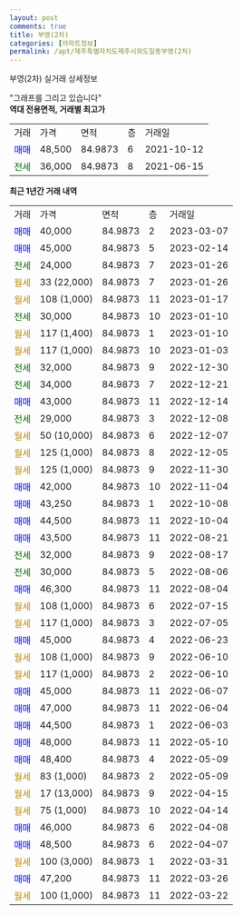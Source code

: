 ```yaml
---
layout: post
comments: true
title: 부영(2차)
categories: [아파트정보]
permalink: /apt/제주특별자치도제주시외도일동부영(2차)
---
```


부영(2차) 실거래 상세정보

<script type="text/javascript">
  google.charts.load('current', {'packages':['line', 'corechart']});
  google.charts.setOnLoadCallback(drawChart);

  function drawChart() {
    var data = new google.visualization.DataTable();
    data.addColumn('date', '거래일');
    data.addColumn('number', "매매");
    data.addColumn('number', "전세");
    data.addColumn('number', "전매");

    data.addRows([[new Date(Date.parse("2023-03-07")), 40000, null, null], [new Date(Date.parse("2023-02-14")), 45000, null, null], [new Date(Date.parse("2023-01-26")), null, 24000, null], [new Date(Date.parse("2023-01-26")), null, null, null], [new Date(Date.parse("2023-01-17")), null, null, null], [new Date(Date.parse("2023-01-10")), null, 30000, null], [new Date(Date.parse("2023-01-10")), null, null, null], [new Date(Date.parse("2023-01-03")), null, null, null], [new Date(Date.parse("2022-12-30")), null, 32000, null], [new Date(Date.parse("2022-12-21")), null, 34000, null], [new Date(Date.parse("2022-12-14")), 43000, null, null], [new Date(Date.parse("2022-12-08")), null, 29000, null], [new Date(Date.parse("2022-12-07")), null, null, null], [new Date(Date.parse("2022-12-05")), null, null, null], [new Date(Date.parse("2022-11-30")), null, null, null], [new Date(Date.parse("2022-11-04")), 42000, null, null], [new Date(Date.parse("2022-10-08")), 43250, null, null], [new Date(Date.parse("2022-10-04")), 44500, null, null], [new Date(Date.parse("2022-08-21")), 43500, null, null], [new Date(Date.parse("2022-08-17")), null, 32000, null], [new Date(Date.parse("2022-08-06")), null, 30000, null], [new Date(Date.parse("2022-08-04")), 46300, null, null], [new Date(Date.parse("2022-07-15")), null, null, null], [new Date(Date.parse("2022-07-05")), null, null, null], [new Date(Date.parse("2022-06-23")), 45000, null, null], [new Date(Date.parse("2022-06-10")), null, null, null], [new Date(Date.parse("2022-06-10")), null, null, null], [new Date(Date.parse("2022-06-07")), 45000, null, null], [new Date(Date.parse("2022-06-04")), 47000, null, null], [new Date(Date.parse("2022-06-03")), 44500, null, null], [new Date(Date.parse("2022-05-10")), 48000, null, null], [new Date(Date.parse("2022-05-09")), 48400, null, null], [new Date(Date.parse("2022-05-09")), null, null, null], [new Date(Date.parse("2022-04-15")), null, null, null], [new Date(Date.parse("2022-04-14")), null, null, null], [new Date(Date.parse("2022-04-08")), 46000, null, null], [new Date(Date.parse("2022-04-07")), 48500, null, null], [new Date(Date.parse("2022-03-31")), null, null, null], [new Date(Date.parse("2022-03-26")), 47200, null, null], [new Date(Date.parse("2022-03-22")), null, null, null]]);

    var options = {
      hAxis: {
        format: 'yyyy/MM/dd'
      },    
      lineWidth: 0,
      pointsVisible: true,    
      title: '최근 1년간 유형별 실거래가 분포',
      legend: { position: 'bottom' }
    };

    var formatter = new google.visualization.NumberFormat({pattern:'###,###'} );
    formatter.format(data, 1);
    formatter.format(data, 2);
    
    setTimeout(function() {
        var chart = new google.visualization.LineChart(document.getElementById('columnchart_material'));
        chart.draw(data, (options));
        document.getElementById('loading').style.display = 'none';
    }, 200);
  }
</script>


<div id="loading" style="z-index:20; display: block; margin-left: 0px">"그래프를 그리고 있습니다"</div>
<div id="columnchart_material" style="width: 95%; margin-left: 0px; display: block"></div>
<!-- contents start -->
<b>역대 전용면적, 거래별 최고가</b>
<table class="sortable">
    <tr>
      <td>거래</td>
      <td>가격</td>
      <td>면적</td>
      <td>층</td>
      <td>거래일</td>
    </tr>
        <tr>
          <td><a style="color: blue">매매</a></td>
          <td>48,500</td>
          <td>84.9873</td>
          <td>6</td>
          <td>2021-10-12</td>
        </tr>        
        <tr>
              <td><a style="color: darkgreen">전세</a></td>
              <td>36,000</td>
              <td>84.9873</td>
              <td>8</td>
              <td>2021-06-15</td>
            </tr>        
    
</table>

<b>최근 1년간 거래 내역</b>

<table class="sortable">
    <tr>
      <td>거래</td>
      <td>가격</td>
      <td>면적</td>
      <td>층</td>
      <td>거래일</td>
    </tr>
    <tr>
      <td><a style="color: blue">매매</a></td>
      <td>40,000</td>
      <td>84.9873</td>
      <td>2</td>
      <td>2023-03-07</td>
    </tr>          <tr>
      <td><a style="color: blue">매매</a></td>
      <td>45,000</td>
      <td>84.9873</td>
      <td>5</td>
      <td>2023-02-14</td>
    </tr>          <tr>
      <td><a style="color: darkgreen">전세</a></td>
      <td>24,000</td>
      <td>84.9873</td>
      <td>7</td>
      <td>2023-01-26</td>
    </tr>          <tr>
      <td><a style="color: darkgoldenrod">월세</a></td>
      <td>33 (22,000)</td>
      <td>84.9873</td>
      <td>7</td>
      <td>2023-01-26</td>
    </tr>          <tr>
      <td><a style="color: darkgoldenrod">월세</a></td>
      <td>108 (1,000)</td>
      <td>84.9873</td>
      <td>11</td>
      <td>2023-01-17</td>
    </tr>          <tr>
      <td><a style="color: darkgreen">전세</a></td>
      <td>30,000</td>
      <td>84.9873</td>
      <td>10</td>
      <td>2023-01-10</td>
    </tr>          <tr>
      <td><a style="color: darkgoldenrod">월세</a></td>
      <td>117 (1,400)</td>
      <td>84.9873</td>
      <td>1</td>
      <td>2023-01-10</td>
    </tr>          <tr>
      <td><a style="color: darkgoldenrod">월세</a></td>
      <td>117 (1,000)</td>
      <td>84.9873</td>
      <td>10</td>
      <td>2023-01-03</td>
    </tr>          <tr>
      <td><a style="color: darkgreen">전세</a></td>
      <td>32,000</td>
      <td>84.9873</td>
      <td>9</td>
      <td>2022-12-30</td>
    </tr>          <tr>
      <td><a style="color: darkgreen">전세</a></td>
      <td>34,000</td>
      <td>84.9873</td>
      <td>7</td>
      <td>2022-12-21</td>
    </tr>          <tr>
      <td><a style="color: blue">매매</a></td>
      <td>43,000</td>
      <td>84.9873</td>
      <td>11</td>
      <td>2022-12-14</td>
    </tr>          <tr>
      <td><a style="color: darkgreen">전세</a></td>
      <td>29,000</td>
      <td>84.9873</td>
      <td>3</td>
      <td>2022-12-08</td>
    </tr>          <tr>
      <td><a style="color: darkgoldenrod">월세</a></td>
      <td>50 (10,000)</td>
      <td>84.9873</td>
      <td>6</td>
      <td>2022-12-07</td>
    </tr>          <tr>
      <td><a style="color: darkgoldenrod">월세</a></td>
      <td>125 (1,000)</td>
      <td>84.9873</td>
      <td>8</td>
      <td>2022-12-05</td>
    </tr>          <tr>
      <td><a style="color: darkgoldenrod">월세</a></td>
      <td>125 (1,000)</td>
      <td>84.9873</td>
      <td>9</td>
      <td>2022-11-30</td>
    </tr>          <tr>
      <td><a style="color: blue">매매</a></td>
      <td>42,000</td>
      <td>84.9873</td>
      <td>10</td>
      <td>2022-11-04</td>
    </tr>          <tr>
      <td><a style="color: blue">매매</a></td>
      <td>43,250</td>
      <td>84.9873</td>
      <td>1</td>
      <td>2022-10-08</td>
    </tr>          <tr>
      <td><a style="color: blue">매매</a></td>
      <td>44,500</td>
      <td>84.9873</td>
      <td>11</td>
      <td>2022-10-04</td>
    </tr>          <tr>
      <td><a style="color: blue">매매</a></td>
      <td>43,500</td>
      <td>84.9873</td>
      <td>11</td>
      <td>2022-08-21</td>
    </tr>          <tr>
      <td><a style="color: darkgreen">전세</a></td>
      <td>32,000</td>
      <td>84.9873</td>
      <td>9</td>
      <td>2022-08-17</td>
    </tr>          <tr>
      <td><a style="color: darkgreen">전세</a></td>
      <td>30,000</td>
      <td>84.9873</td>
      <td>5</td>
      <td>2022-08-06</td>
    </tr>          <tr>
      <td><a style="color: blue">매매</a></td>
      <td>46,300</td>
      <td>84.9873</td>
      <td>11</td>
      <td>2022-08-04</td>
    </tr>          <tr>
      <td><a style="color: darkgoldenrod">월세</a></td>
      <td>108 (1,000)</td>
      <td>84.9873</td>
      <td>6</td>
      <td>2022-07-15</td>
    </tr>          <tr>
      <td><a style="color: darkgoldenrod">월세</a></td>
      <td>117 (1,000)</td>
      <td>84.9873</td>
      <td>3</td>
      <td>2022-07-05</td>
    </tr>          <tr>
      <td><a style="color: blue">매매</a></td>
      <td>45,000</td>
      <td>84.9873</td>
      <td>4</td>
      <td>2022-06-23</td>
    </tr>          <tr>
      <td><a style="color: darkgoldenrod">월세</a></td>
      <td>108 (1,000)</td>
      <td>84.9873</td>
      <td>9</td>
      <td>2022-06-10</td>
    </tr>          <tr>
      <td><a style="color: darkgoldenrod">월세</a></td>
      <td>117 (1,000)</td>
      <td>84.9873</td>
      <td>2</td>
      <td>2022-06-10</td>
    </tr>          <tr>
      <td><a style="color: blue">매매</a></td>
      <td>45,000</td>
      <td>84.9873</td>
      <td>11</td>
      <td>2022-06-07</td>
    </tr>          <tr>
      <td><a style="color: blue">매매</a></td>
      <td>47,000</td>
      <td>84.9873</td>
      <td>11</td>
      <td>2022-06-04</td>
    </tr>          <tr>
      <td><a style="color: blue">매매</a></td>
      <td>44,500</td>
      <td>84.9873</td>
      <td>1</td>
      <td>2022-06-03</td>
    </tr>          <tr>
      <td><a style="color: blue">매매</a></td>
      <td>48,000</td>
      <td>84.9873</td>
      <td>11</td>
      <td>2022-05-10</td>
    </tr>          <tr>
      <td><a style="color: blue">매매</a></td>
      <td>48,400</td>
      <td>84.9873</td>
      <td>4</td>
      <td>2022-05-09</td>
    </tr>          <tr>
      <td><a style="color: darkgoldenrod">월세</a></td>
      <td>83 (1,000)</td>
      <td>84.9873</td>
      <td>2</td>
      <td>2022-05-09</td>
    </tr>          <tr>
      <td><a style="color: darkgoldenrod">월세</a></td>
      <td>17 (13,000)</td>
      <td>84.9873</td>
      <td>9</td>
      <td>2022-04-15</td>
    </tr>          <tr>
      <td><a style="color: darkgoldenrod">월세</a></td>
      <td>75 (1,000)</td>
      <td>84.9873</td>
      <td>10</td>
      <td>2022-04-14</td>
    </tr>          <tr>
      <td><a style="color: blue">매매</a></td>
      <td>46,000</td>
      <td>84.9873</td>
      <td>6</td>
      <td>2022-04-08</td>
    </tr>          <tr>
      <td><a style="color: blue">매매</a></td>
      <td>48,500</td>
      <td>84.9873</td>
      <td>6</td>
      <td>2022-04-07</td>
    </tr>          <tr>
      <td><a style="color: darkgoldenrod">월세</a></td>
      <td>100 (3,000)</td>
      <td>84.9873</td>
      <td>1</td>
      <td>2022-03-31</td>
    </tr>          <tr>
      <td><a style="color: blue">매매</a></td>
      <td>47,200</td>
      <td>84.9873</td>
      <td>11</td>
      <td>2022-03-26</td>
    </tr>          <tr>
      <td><a style="color: darkgoldenrod">월세</a></td>
      <td>100 (1,000)</td>
      <td>84.9873</td>
      <td>11</td>
      <td>2022-03-22</td>
    </tr>      </table>
<!-- contents end -->    


